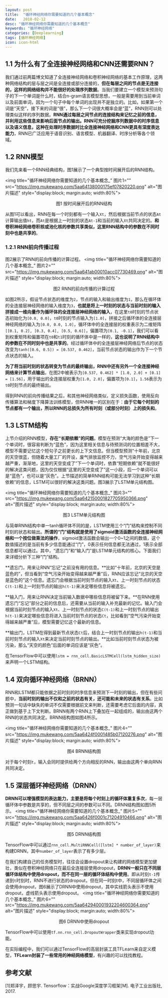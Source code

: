 ```yaml
---
layout: post
title:  "循环神经网络你需要知道的几个基本概念"
date:   2018-02-12
desc: "循环神经网络你需要知道的几个基本概念"
keywords: "循环神经网络"
categories: [Deeplearning]
tags: [循环神经网络]
icon: icon-html
---
```

1.1 为什么有了全连接神经网络和CNN还需要RNN？
---------------------------

我们通过前两篇博文知道了全连接神经网络和卷积神经网络的基本工作原理，这两种网络结构的层与层之间是全连接或部分连接的，**但在每层之间的节点是无连接的，这样的网络结构并不能很好的处理序列数据**。当我们要建立一个模型来预测句子的下一个单词是什么时，结合n-gram语言模型思想，一般是需要用到当前单词以及前面单词，因为一个句子中每个单词的出现并不是独立的。比如，如果第一个词是“天空”，接下来的词是“很”，那么下一个词很大概率会是“蓝”，RNN则可以处理类似这样的序列数据。**RNN通过每层之间节点的连接结构来记忆之前的信息，并利用这些信息来影响后面节点的输出。RNN可充分挖掘序列数据中的时序信息以及语义信息，这种在处理时序数据时比全连接神经网络和CNN更具有深度表达能力**，RNN已广泛应用于语音识别、语言模型、机器翻译、时序分析等各个领域。

1.2 RNN模型
---------

我们先来看一个RNN经典结构，图1展示了一个典型按时间展开后的RNN结构。

<img title="循环神经网络你需要知道的几个基本概念_" 图片1="" src="https://img.mukewang.com/5aa64138000175ef07820220.png" alt="图片描述" style="display:block; margin:auto; width:80%">
<p style="text-align:center">图1 按时间展开后的RNN结构</p>

从图1可以看出，RNN在每一个时刻都有一个输入`Xt`，然后根据当前节点的状态`At`计算输出值`ht`，而`At`是根据上一时刻的状态`At-1`和当前的输入`Xt`共同决定的。**和卷积神经网络卷积核或池化核的参数共享类似，这里RNN结构中的参数在不同时刻中也是共享的**。

### 1.2.1 RNN前向传播过程

图2展示了RNN的前向传播的计算过程。
<img title="循环神经网络你需要知道的几个基本概念_" 图片2="" src="https://img.mukewang.com/5aa641ab00010acc07730469.png" alt="图片描述" style="display:block; margin:auto; width:80%">
<p style="text-align:center">图2 RNN的前向传播的计算过程</p>

如图2所示，假设节点状态的维度为`2`，节点的输入和输出维度为`1`，那么在循环体的全连接层神经网络的输入维度为`3`，**也就是将上一时刻的状态与当前时刻的输入拼接成一维向量作为循环体的全连接层神经网络的输入**，在这里`t0`时刻的节点状态初始化为`[0.0, 0.0]`，`t0`时刻的节点输入为`[1.0]`，拼接之后循环体的全连接层神经网络的输入为`[0.0, 0.0, 1.0]`，循环体中的全连接层的权重表示为二维矩阵`[[0.1, 0.2], [0.3, 0.4], [0.5, 0.6]]`，偏置项为`[0.1, -0.1]`，我们可以看到权重矩阵和偏置项在`t0`和`t1`时刻的循环体中是一样的，**这也说明了RNN结构中的参数在不同时刻中也是共享的**。经过循环体中的全连接层神经网络后节点的状态改变为`tanh([0.6, 0.5]) = [0.537, 0.462]`，当前节点状态的输出作为下一个节点状态的输入。

**为了将当前时刻的状态转变为节点的最终输出，RNN中还有另外一个全连接神经网络来计算节点输出**，在图2中被表示为`[0.537, 0.462] * [1.0, 2.0] + [0.1] = [1.56]`，用于输出的全连接层权重为`[1.0, 2.0]`，偏置项为`[0.1]`，`1.56`表示为`t0`时刻节点的最终输出。

得到RNN的前向传播结果之后，和其他神经网络类似，定义损失函数，使用反向传播算法和梯度下降算法训练模型，但RNN唯一的区别在于：**由于它每个时刻的节点都有一个输出，所以RNN的总损失为所有时刻（或部分时刻）上的损失和**。

1.3 LSTM结构
----------

上节介绍的RNN模型，**存在“长期依赖”的问题**。模型在预测“大海的颜色是”下一个单词时，很容易判断为“蓝色”，因为这里相关信息与待预测词的位置相差不大，模型不需要记忆这个短句子之前更长的上下文信息。但当模型预测“十年前，北京的天空很蓝，但随着大量工厂的开设，废气排放监控不力，空气污染开始变得越来越严重，渐渐地，这里的天空变成了”下一个单词时，依靠“短期依赖”就不能很好的解决这类问题，因为仅仅根据“这里的天空变成了”这一小段，后一个单词可以是“蓝色”，也可以是“灰色”。上节描述的简单RNN结构可能无法学习到这种“长期依赖”的信息，LSTM可以很好的解决这类问题。图3展示了LSTM单元结构图。

<img title="循环神经网络你需要知道的几个基本概念_" 图片3="" src="https://img.mukewang.com/5aa642150001827705950366.png" alt="图片描述" style="display:block; margin:auto; width:80%">
<p style="text-align:center">图3 LSTM单元结构图</p>

与简单RNN结构中单一tanh循环体不同的是，LSTM使用三个“门”结构来控制不同时刻的状态和输出。**所谓的“门”结构就是使用了sigmoid激活函数的全连接神经网络和一个按位做乘法的操作**，sigmoid激活函数会输出一个0~1之间的数值，这个数值描述的是当前有多少信息能通过“门”，0表示任何信息都无法通过，1表示全部信息都可以通过。其中，“遗忘门”和“输入门”是LSTM单元结构的核心。下面我们来详细分析下三种“门”结构。

**遗忘门，用来让RNN“忘记”之前没有用的信息。**比如“十年前，北京的天空是蓝色的”，但当看到“空气污染开始变得越来越严重”后，RNN应该忘记“北京的天空是蓝色的”这个信息。遗忘门会根据当前时刻节点的输入`Xt`、上一时刻节点的状态`C(t-1)`和上一时刻节点的输出`h(t-1)`来决定哪些信息将被遗忘。

**输入门，用来让RNN决定当前输入数据中哪些信息将被留下来。**在RNN使用遗忘门“忘记”部分之前的信息后，还需要从当前的输入补充最新的记忆。输入门会根据当前时刻节点的输入`Xt`、上一时刻节点的状态`C(t-1)`和上一时刻节点的输出`h(t-1)`来决定哪些信息将进入当前时刻节点的状态`Ct`，比如看到“空气污染开始变得越来越严重”后，模型需要记忆这个最新的信息。

**输出门，LSTM在得到最新节点状态`Ct`后，结合上一时刻节点的输出`h(t-1)`和当前时刻节点的输入`Xt`来决定当前时刻节点的输出。**比如当前时刻节点状态为被污染，那么“天空的颜色”后面的单词应该是“灰色”。

在TensorFlow中可以使用`lstm = rnn_cell.BasicLSTMCell(lstm_hidden_size)`来声明一个LSTM结构。

1.4 双向循环神经网络（BRNN）
------------------

RNN和LSTM都只能依据之前时刻的时序信息来预测下一时刻的输出，但在有些问题中，**当前时刻的输出不仅和之前的状态有关，还可能和未来的状态有关系**。比如预测一句话中缺失的单词不仅需要根据前文来判断，还需要考虑它后面的内容，真正做到基于上下文判断。BRNN有两个RNN上下叠加在一起组成的，输出由这两个RNN的状态共同决定。BRNN结构图如图4所示。

<img title="循环神经网络你需要知道的几个基本概念_" 图片4="" src="https://img.mukewang.com/5aa6424f0001485b07120276.png" alt="图片描述" style="display:block; margin:auto; width:80%">
<p style="text-align:center">图4 BRNN结构图</p>

对于每个时刻`t`，输入会同时提供给两个方向相反的RNN，输出由这两个单向RNN共同决定。

1.5 深层循环神经网络（DRNN）
------------------

**DRNN可以增强模型的表达能力，主要是将每个时刻上的循环体重复多次**，每一层循环体中参数是共享的，但不同层之间的参数可以不同。DRNN结构图如图5所示。
<img title="循环神经网络你需要知道的几个基本概念_" 图片5="" src="https://img.mukewang.com/5aa6426f0001c71204910466.png" alt="图片描述" style="display:block; margin:auto; width:80%">
<p style="text-align:center">图5 DRNN结构图</p>

TensorFlow中可以通过`rnn_cell.MultiRNNCell([lstm] * number_of_layer)`来构建DRNN，其中`number_of_layer`表示了有多少层。

在我们构建自己的任务模型时，往往会设置dropout来让构建的网络模型更加健壮，类似在卷积神经网络只在最后全连接层使用dropout，**DRNN一般只在不同层循环体结构中使用dropout，而不在同一层的循环体结构中使用**。即从时刻`t-1`传递到`t`时刻时，RNN不进行状态的dropout，但在同一时刻t中，不同层循环体之间会使用dropout，图6展示了DRNN中使用dropout，其中实线箭头表示不使用dropout，虚线箭头表示使用dropout。
<img title="循环神经网络你需要知道的几个基本概念_" 图片6="" src="https://img.mukewang.com/5aa642940001932204600364.png" alt="图片描述" style="display:block; margin:auto; width:80%">
<p style="text-align:center">图6 DRNN中使用dropout</p>

TensorFlow中可以使用`tf.nn.rnn_cell.DropoutWrapper`类来实现dropout功能。

在实际编程中，我们可以通过TensorFlow的高层封装工具TFLearn来自定义模型，**TFLearn封装了一些常用的神经网络模型**，有兴趣的可以找找教程。

参考文献
---------------

[1]郑泽宇，顾思宇. Tensorflow：实战Google深度学习框架[M]. 电子工业出版社, 2017.
